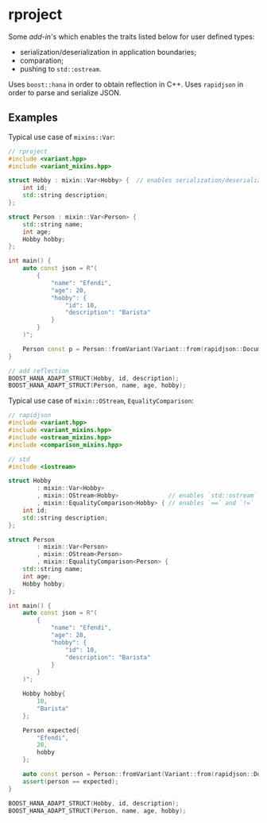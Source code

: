 # rproject

Some *add-in*'s which enables the traits listed below for user defined types:
* serialization/deserialization in application boundaries;
* comparation;
* pushing to `std::ostream`.

Uses `boost::hana` in order to obtain reflection in C++.
Uses `rapidjson` in order to parse and serialize JSON.

## Examples

Typical use case of `mixins::Var`:

```cpp
// rproject
#include <variant.hpp>
#include <variant_mixins.hpp>

struct Hobby : mixin::Var<Hobby> {  // enables serialization/deserialization
    int id;
    std::string description;
};

struct Person : mixin::Var<Person> {
    std::string name;
    int age;
    Hobby hobby;
};

int main() {
    auto const json = R"(
        {
            "name": "Efendi",
            "age": 20,
            "hobby": {
                "id": 10,
                "description": "Barista"
            }
        }
    )";

    Person const p = Person::fromVariant(Variant::from(rapidjson::Document().Parse(json))));
}

// add reflection
BOOST_HANA_ADAPT_STRUCT(Hobby, id, description);
BOOST_HANA_ADAPT_STRUCT(Person, name, age, hobby);
```

Typical use case of `mixin::OStream`, `EqualityComparison`:

```cpp
// rapidjson
#include <variant.hpp>
#include <variant_mixins.hpp>
#include <ostream_mixins.hpp>
#include <comparison_mixins.hpp>

// std
#include <iostream>

struct Hobby
        : mixin::Var<Hobby>
        , mixin::OStream<Hobby>              // enables `std::ostream`
        , mixin::EqualityComparison<Hobby> { // enables `==` and `!=`
    int id;
    std::string description;
};

struct Person
        : mixin::Var<Person>
        , mixin::OStream<Person>
        , mixin::EqualityComparison<Person> {
    std::string name;
    int age;
    Hobby hobby;
};

int main() {
    auto const json = R"(
        {
            "name": "Efendi",
            "age": 20,
            "hobby": {
                "id": 10,
                "description": "Barista"
            }
        }
    )";

    Hobby hobby{
        10,
        "Barista"
    };

    Person expected{
        "Efendi",
        20,
        hobby
    };

    auto const person = Person::fromVariant(Variant::from(rapidjson::Document().Parse(json)));
    assert(person == expected);
}

BOOST_HANA_ADAPT_STRUCT(Hobby, id, description);
BOOST_HANA_ADAPT_STRUCT(Person, name, age, hobby);
```
